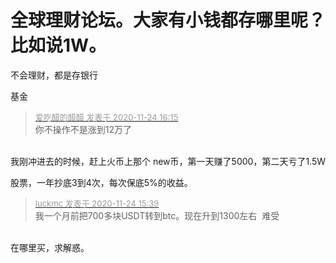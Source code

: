 # 全球理财论坛。大家有小钱都存哪里呢？ 比如说1W。


不会理财，都是存银行

基金

<div class="quote"><blockquote><font size="2"><a href="https://www.hostloc.com/forum.php?mod=redirect&amp;goto=findpost&amp;pid=9508340&amp;ptid=770735" target="_blank"><font color="#999999">爱吃醋的醋醋 发表于 2020-11-24 16:15</font></a></font><br />
你不操作不是涨到12万了</blockquote></div><br />
我刚冲进去的时候，赶上火币上那个 new币，第一天赚了5000，第二天亏了1.5W

股票，一年抄底3到4次，每次保底5%的收益。

<div class="quote"><blockquote><font size="2"><a href="https://www.hostloc.com/forum.php?mod=redirect&amp;goto=findpost&amp;pid=9508056&amp;ptid=770735" target="_blank"><font color="#999999">luckmc 发表于 2020-11-24 15:39</font></a></font><br />
我一个月前把700多块USDT转到btc。现在升到1300左右&nbsp;&nbsp;难受</blockquote></div><br />
在哪里买，求解惑。
